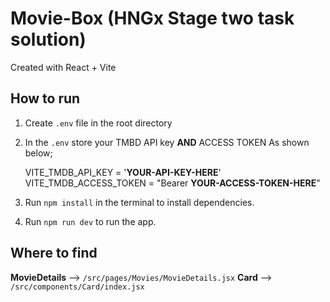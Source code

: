 # Movie-Box (HNGx Stage two task solution)

Created with React + Vite

## How to run

1. Create `.env` file in the root directory
2. In the `.env` store your TMBD API key **AND** ACCESS TOKEN As shown below;

   VITE_TMDB_API_KEY = '**YOUR-API-KEY-HERE**'
   VITE_TMDB_ACCESS_TOKEN = "Bearer **YOUR-ACCESS-TOKEN-HERE**"

3. Run `npm install` in the terminal to install dependencies.
4. Run `npm run dev` to run the app.

## Where to find

**MovieDetails** --> `/src/pages/Movies/MovieDetails.jsx`
**Card** --> `/src/components/Card/index.jsx`
